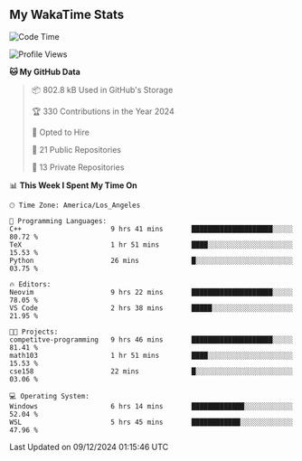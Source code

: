 ## My WakaTime Stats
<!--START_SECTION:waka-->
![Code Time](http://img.shields.io/badge/Code%20Time-192%20hrs%204%20mins-blue)

![Profile Views](http://img.shields.io/badge/Profile%20Views-0-blue)

**🐱 My GitHub Data** 

> 📦 802.8 kB Used in GitHub's Storage 
 > 
> 🏆 330 Contributions in the Year 2024
 > 
> 💼 Opted to Hire
 > 
> 📜 21 Public Repositories 
 > 
> 🔑 13 Private Repositories 
 > 
📊 **This Week I Spent My Time On** 

```text
🕑︎ Time Zone: America/Los_Angeles

💬 Programming Languages: 
C++                      9 hrs 41 mins       ████████████████████░░░░░   80.72 % 
TeX                      1 hr 51 mins        ████░░░░░░░░░░░░░░░░░░░░░   15.53 % 
Python                   26 mins             █░░░░░░░░░░░░░░░░░░░░░░░░   03.75 % 

🔥 Editors: 
Neovim                   9 hrs 22 mins       ████████████████████░░░░░   78.05 % 
VS Code                  2 hrs 38 mins       █████░░░░░░░░░░░░░░░░░░░░   21.95 % 

🐱‍💻 Projects: 
competitve-programming   9 hrs 46 mins       ████████████████████░░░░░   81.41 % 
math103                  1 hr 51 mins        ████░░░░░░░░░░░░░░░░░░░░░   15.53 % 
cse158                   22 mins             █░░░░░░░░░░░░░░░░░░░░░░░░   03.06 % 

💻 Operating System: 
Windows                  6 hrs 14 mins       █████████████░░░░░░░░░░░░   52.04 % 
WSL                      5 hrs 45 mins       ████████████░░░░░░░░░░░░░   47.96 % 
```


 Last Updated on 09/12/2024 01:15:46 UTC
<!--END_SECTION:waka-->
